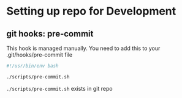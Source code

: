 # Setting up repo for Development

## git hooks: pre-commit

This hook is managed manually. You need to add this to your .git/hooks/pre-commit file

```bash
#!/usr/bin/env bash

./scripts/pre-commit.sh
```

`./scripts/pre-commit.sh` exists in git repo 
